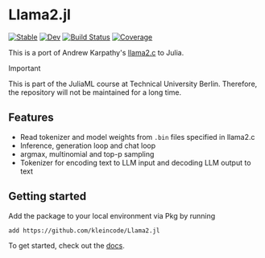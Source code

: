 # Llama2.jl

[![Stable](https://img.shields.io/badge/docs-stable-blue.svg)](https://kleincode.github.io/Llama2.jl/stable/)
[![Dev](https://img.shields.io/badge/docs-dev-blue.svg)](https://kleincode.github.io/Llama2.jl/dev/)
[![Build Status](https://github.com/kleincode/Llama2.jl/actions/workflows/CI.yml/badge.svg?branch=main)](https://github.com/kleincode/Llama2.jl/actions/workflows/CI.yml?query=branch%3Amain)
[![Coverage](https://codecov.io/gh/kleincode/Llama2.jl/branch/main/graph/badge.svg)](https://codecov.io/gh/kleincode/Llama2.jl)

This is a port of Andrew Karpathy's [llama2.c](https://github.com/karpathy/llama2.c/) to Julia.

> [!IMPORTANT]  
> This is part of the JuliaML course at Technical University Berlin. Therefore, the repository will not be maintained for a long time.

## Features
- Read tokenizer and model weights from `.bin` files specified in llama2.c
- Inference, generation loop and chat loop
- argmax, multinomial and top-p sampling
- Tokenizer for encoding text to LLM input and decoding LLM output to text

## Getting started
Add the package to your local environment via Pkg by running
```bash
add https://github.com/kleincode/Llama2.jl
```
To get started, check out the [docs](https://kleincode.github.io/Llama2.jl).